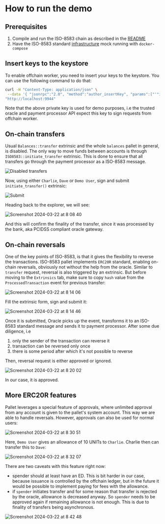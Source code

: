 # How to run the demo

## Prerequisites

1. Compile and run the ISO-8583 chain as described in the [README](../README.md)
2. Have the ISO-8583 standard [infrastructure](https://github.com/subclone/payment-processor) mock running with `docker-compose`

## Insert keys to the keystore

To enable offchain worker, you need to insert your keys to the keystore. You can use the following command to do that:

```bash
curl -H "Content-Type: application/json" \
 --data '{ "jsonrpc":"2.0", "method":"author_insertKey", "params":["'"iso8"'", "'"news slush supreme milk chapter athlete soap sausage put clutch what kitten"'", "'"0xd2bf4b844dfefd6772a8843e669f943408966a977e3ae2af1dd78e0f55f4df67"'"],"id":1 }' \
"http://localhost:9944"
```

Note that the above private key is used for demo purposes, i.e the trusted oracle and payment processor API expect this key to sign requests from offchain worker.

## On-chain transfers

Usual `Balances::transfer` extrinsic and the whole `balances` pallet in general, is disabled. The only way to move funds between accounts is through `ISO8583::initiate_transfer` extrinsic. This is done to ensure that all transfers go through the payment processor as a ISO-8583 message.

![Disabled transfers](https://github.com/subclone/iso8583-chain/assets/88332432/7c6bb4fc-a5af-497f-8993-d60468840309)

Now, using either `Charlie`, `Dave` or `Demo User`, sign and submit `initiate_transfer()` extrinsic:

![Submit](https://github.com/subclone/iso8583-chain/assets/88332432/73de804f-73ec-4b69-a7ea-13a279bda556)

Heading back to the explorer, we will see:

![Screenshot 2024-03-22 at 8 08 40](https://github.com/subclone/iso8583-chain/assets/88332432/509cbc57-9684-4862-8652-d76f337da8a7)

And this will confirm the finality of the transfer, since it was processed by the bank, aka PCIDSS compliant oracle gateway.

## On-chain reversals

One of the key points of ISO-8583, is that it gives the flexibility to reverse the transactions. ISO-8583 pallet implements `ERC20R` standard, enabling on-chain reversals, obviously not without the help from the oracle. Similar to `transfer` request, reversal is also triggered by an extrinsic. But before moving to the `Extrinsics` tab, make sure to copy `hash` value from the `ProcessedTransaction` event for previous transfer:

![Screenshot 2024-03-22 at 8 14 06](https://github.com/subclone/iso8583-chain/assets/88332432/b8bbf3a4-3449-4d01-bf67-67df56845110)

Fill the extrinsic form, sign and submit it:

![Screenshot 2024-03-22 at 8 14 46](https://github.com/subclone/iso8583-chain/assets/88332432/535bd3d7-739d-467d-9d45-19f39c29476b)

Once it is submitted, Oracle picks up the event, transforms it to an ISO-8583 standard message and sends it to payment processor. After some due diligence, i.e 
1. only the sender of the transaction can reverse it
2. transaction can be reversed only once
3. there is some period after which it's not possible to reverse

Then, reversal request is either approved or ignored.

![Screenshot 2024-03-22 at 8 20 02](https://github.com/subclone/iso8583-chain/assets/88332432/335de829-e2ed-44f3-8130-2dd6b9e67e1a)

In our case, it is approved. 

## More ERC20R features

Pallet leverages a special feature of approvals, where unlimited approval from any account is given to the pallet's system account. This way we are able to handle reversals. However, approvals can also be used for normal users:

![Screenshot 2024-03-22 at 8 30 51](https://github.com/subclone/iso8583-chain/assets/88332432/4ad2fbf7-c8ab-498d-8f5c-818705e8818b)


Here, `Demo User` gives an allowance of 10 UNITs to `Charlie`. Charlie then can transfer this to `Dave`:

![Screenshot 2024-03-22 at 8 32 07](https://github.com/subclone/iso8583-chain/assets/88332432/83caa708-7eec-4c58-b3bc-c31ceb48dea1)

There are two caveats with this feature right now: 
- spender should at least have an ED. This is bit harder in our case, because issuance is controlled by the offchain ledger, but in the future it would be possible to implement paying for fees with the allowance.
- if `spender` initiates transfer and for some reason that transfer is rejected by the oracle, allowance is decreased anyway. So `spender` needs to be approved again if remaining allowance is not enough. This is due to finality of transfers being asynchronous.

![Screenshot 2024-03-22 at 8 42 48](https://github.com/subclone/iso8583-chain/assets/88332432/5d06fb0d-e49d-4f51-b708-bd184dd3f390)

